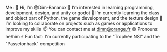 Me :
👋 Hi, I’m @Dim-Bananox
👀 I’m interested in learning programming, development, design, and unity or godot
🌱 I’m currently learning the class and object part of Python, the game development, and the texture design
💞️ I’m looking to collaborate on projects such as games or applications to improve my skills
📫 You can contact me at dimn@orange.fr
😄 Pronouns: he/him
⚡ Fun fact: I'm currently participating to the "Trophée NSI" and the "Passetonhack" competition
